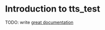 # Introduction to tts_test

TODO: write [great documentation](http://jacobian.org/writing/what-to-write/)
